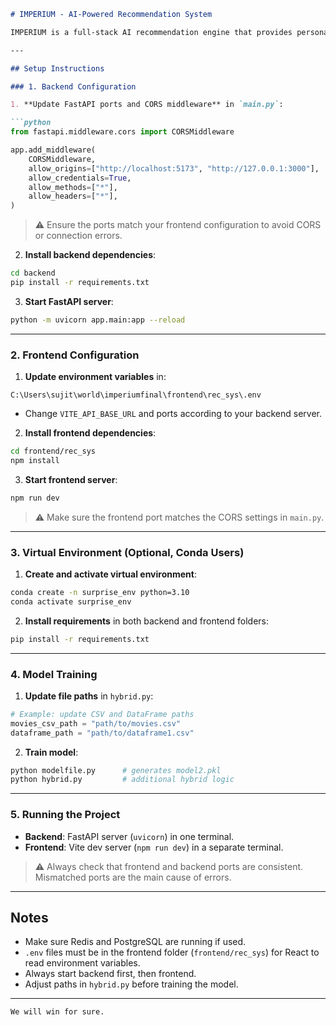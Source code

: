````markdown
# IMPERIUM - AI-Powered Recommendation System

IMPERIUM is a full-stack AI recommendation engine that provides personalized suggestions based on **hybrid recommendation logic** (Content-Based Filtering + Collaborative Filtering). It includes a FastAPI backend, React frontend admin panel, PostgreSQL database, and Redis caching.

---

## Setup Instructions

### 1. Backend Configuration

1. **Update FastAPI ports and CORS middleware** in `main.py`:

```python
from fastapi.middleware.cors import CORSMiddleware

app.add_middleware(
    CORSMiddleware,
    allow_origins=["http://localhost:5173", "http://127.0.0.1:3000"],  # change ports if needed
    allow_credentials=True,
    allow_methods=["*"],
    allow_headers=["*"],
)
````

> ⚠️ Ensure the ports match your frontend configuration to avoid CORS or connection errors.

2. **Install backend dependencies**:

```bash
cd backend
pip install -r requirements.txt
```

3. **Start FastAPI server**:

```bash
python -m uvicorn app.main:app --reload
```

---

### 2. Frontend Configuration

1. **Update environment variables** in:

```
C:\Users\sujit\world\imperiumfinal\frontend\rec_sys\.env
```

* Change `VITE_API_BASE_URL` and ports according to your backend server.

2. **Install frontend dependencies**:

```bash
cd frontend/rec_sys
npm install
```

3. **Start frontend server**:

```bash
npm run dev
```

> ⚠️ Make sure the frontend port matches the CORS settings in `main.py`.

---

### 3. Virtual Environment (Optional, Conda Users)

1. **Create and activate virtual environment**:

```bash
conda create -n surprise_env python=3.10
conda activate surprise_env
```

2. **Install requirements** in both backend and frontend folders:

```bash
pip install -r requirements.txt
```

---

### 4. Model Training

1. **Update file paths** in `hybrid.py`:

```python
# Example: update CSV and DataFrame paths
movies_csv_path = "path/to/movies.csv"
dataframe_path = "path/to/dataframe1.csv"
```

2. **Train model**:

```bash
python modelfile.py      # generates model2.pkl
python hybrid.py         # additional hybrid logic
```

---

### 5. Running the Project

* **Backend**: FastAPI server (`uvicorn`) in one terminal.
* **Frontend**: Vite dev server (`npm run dev`) in a separate terminal.

> ⚠️ Always check that frontend and backend ports are consistent. Mismatched ports are the main cause of errors.

---

## Notes

* Make sure Redis and PostgreSQL are running if used.
* `.env` files must be in the frontend folder (`frontend/rec_sys`) for React to read environment variables.
* Always start backend first, then frontend.
* Adjust paths in `hybrid.py` before training the model.

---

```
We will win for sure.

```

